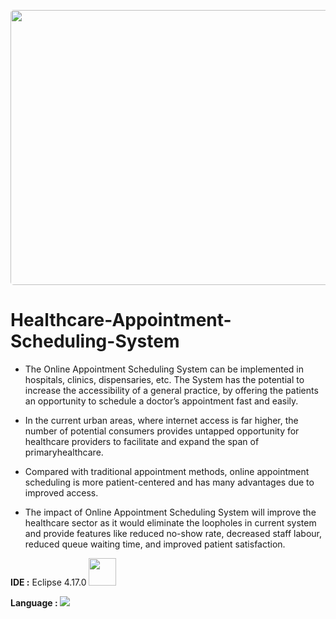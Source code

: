 <img src="https://assets.skyfilabs.com/images/blog/health-management-system.webp" 
     style="border-top-left-radius: 5px;
            border-bottom-left-radius: 5px;
            height: 440px;
            width: 1020px;">

# Healthcare-Appointment-Scheduling-System

 * The Online  Appointment  Scheduling  System  can  be  implemented  in  hospitals,  clinics, dispensaries, etc. The System has the potential to increase the accessibility of a general practice, by offering the patients an opportunity to schedule a doctor’s appointment fast and easily.

 * In  the  current  urban  areas,  where  internet  access  is  far  higher, the  number  of  potential consumers provides untapped opportunity for healthcare providers to facilitate and expand the span of primaryhealthcare.

* Compared with traditional appointment methods, online appointment scheduling is more patient-centered and has many advantages due to improved access.
          
* The impact of Online Appointment Scheduling System will improve the healthcare sector as it would eliminate the loopholes in current system and provide features like reduced no-show rate, decreased staff labour, reduced queue waiting time, and improved patient satisfaction. 



**IDE :** Eclipse 4.17.0  <img src="https://user-images.githubusercontent.com/11943860/46922529-b28cdc80-cfe0-11e8-9aec-0091161d3599.png" height="44px" width="44px"/> <br>
<div>
    <p><b>Language : </b> <img src="https://img.shields.io/badge/Java-ED8B00?style=for-the-badge&logo=java&logoColor=white" /><p>
</div>
